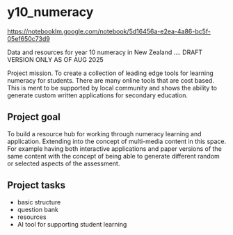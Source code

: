 # y10_numeracy

https://notebooklm.google.com/notebook/5d16456a-e2ea-4a86-bc5f-05ef650c73d9

Data and resources for year 10 numeracy in New Zealand .... DRAFT VERSION ONLY AS OF AUG 2025

Project mission. To create a collection of leading edge tools for learning numeracy for students. There are many online tools that are cost based. This is ment to be supported by local community and shows the ability to generate custom written applications for secondary education.

## Project goal

To build a resource hub for working through numeracy learning and application. Extending into the concept of multi-media content in this space. For example having both interactive applications and paper versions of the same content with the concept of being able to generate different random or selected aspects of the assessment.

## Project tasks

- basic structure
- question bank
- resources
- AI tool for supporting student learning
